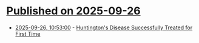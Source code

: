 # [Published on 2025-09-26](index.md)

* [2025-09-26, 10:53:00](https://soylentnews.org/article.pl?sid=25/09/26/1047223&from=rss) - [Huntington's Disease Successfully Treated for First Time](https://soylentnews.org/article.pl?sid=25/09/26/1047223&from=rss)
